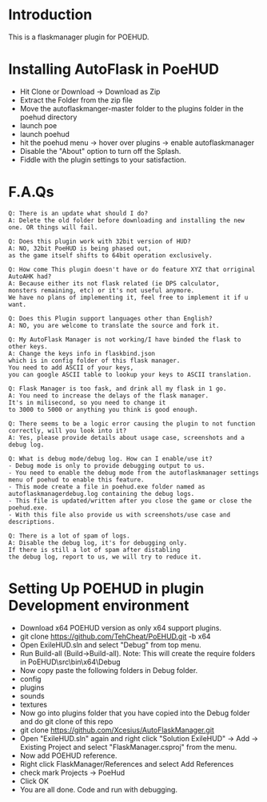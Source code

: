 # Introduction
This is a flaskmanager plugin for POEHUD.

# Installing AutoFlask in PoeHUD
- Hit Clone or Download -> Download as Zip
- Extract the Folder from the zip file
- Move the autoflaskmanger-master folder to the plugins folder in the poehud directory
- launch poe
- launch poehud
- hit the poehud menu -> hover over plugins -> enable autoflaskmanager
- Disable the "About" option to turn off the Splash.
- Fiddle with the plugin settings to your satisfaction. 

# F.A.Qs
```
Q: There is an update what should I do?
A: Delete the old folder before downloading and installing the new one. OR things will fail.
```
```
Q: Does this plugin work with 32bit version of HUD?
A: NO, 32bit PoeHUD is being phased out,
as the game itself shifts to 64bit operation exclusively.
```
```
Q: How come This plugin doesn't have or do feature XYZ that orriginal AutoAHK had?
A: Because either its not flask related (ie DPS calculator,
monsters remaining, etc) or it's not useful anymore.
We have no plans of implementing it, feel free to implement it if u want.
```
```
Q: Does this Plugin support languages other than English?
A: NO, you are welcome to translate the source and fork it.
```
```
Q: My AutoFlask Manager is not working/I have binded the flask to other keys.
A: Change the keys info in flaskbind.json
which is in config folder of this flask manager.
You need to add ASCII of your keys,
you can google ASCII table to lookup your keys to ASCII translation.
```
```
Q: Flask Manager is too fask, and drink all my flask in 1 go.
A: You need to increase the delays of the flask manager.
It's in milisecond, so you need to change it
to 3000 to 5000 or anything you think is good enough.
```
```
Q: There seems to be a logic error causing the plugin to not function correctly, will you look into it?
A: Yes, please provide details about usage case, screenshots and a debug log.
```
```
Q: What is debug mode/debug log. How can I enable/use it?
- Debug mode is only to provide debugging output to us.
- You need to enable the debug mode from the autoflaskmanager settings menu of poehud to enable this feature.
- This mode create a file in poehud.exe folder named as autoflaskmanagerdebug.log containing the debug logs.
- This file is updated/written after you close the game or close the poehud.exe.
- With this file also provide us with screenshots/use case and descriptions.
```
```
Q: There is a lot of spam of logs.
A: Disable the debug log, it's for debugging only.
If there is still a lot of spam after distabling
the debug log, report to us, we will try to reduce it.
```
# Setting Up POEHUD in plugin Development environment
- Download x64 POEHUD version as only x64 support plugins.
 - git clone https://github.com/TehCheat/PoEHUD.git -b x64
- Open ExileHUD.sln and select "Debug" from top menu.
- Run Build-all (Build->Build-all). Note: This will create the require folders in PoEHUD\src\bin\x64\Debug
- Now copy paste the following folders in Debug folder.
 - config
 - plugins
 - sounds
 - textures
- Now go into plugins folder that you have copied into the Debug folder and do git clone of this repo
 - git clone https://github.com/Xcesius/AutoFlaskManager.git
- Open "ExileHUD.sln" again and right click "Solution ExileHUD" -> Add -> Existing Project
	and select "FlaskManager.csproj" from the menu.
- Now add POEHUD reference.
 - Right click FlaskManager/References and select Add References
 - check mark Projects -> PoeHud
 - Click OK
- You are all done. Code and run with debugging.
